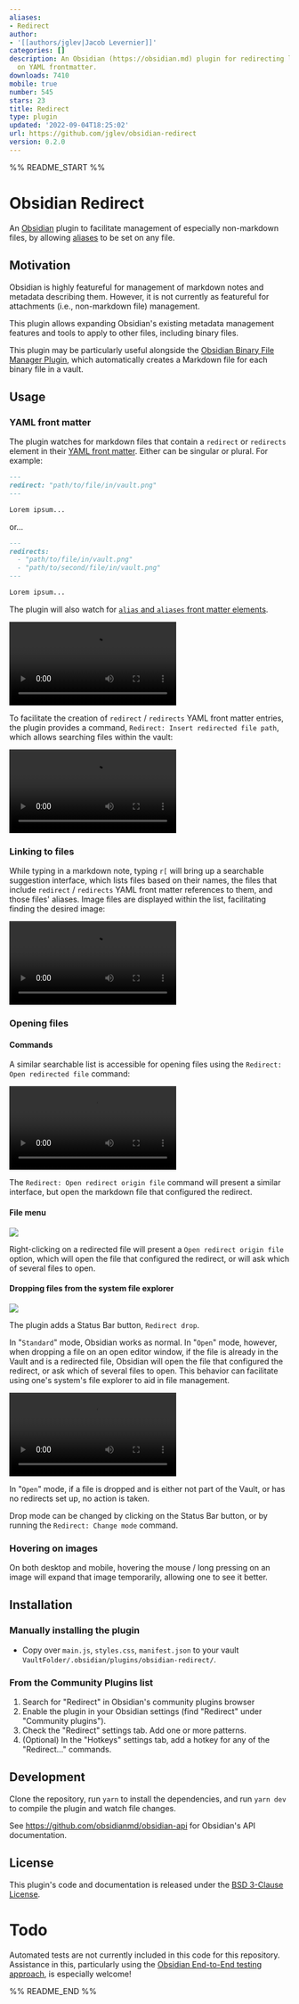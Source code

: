 ```yaml
---
aliases:
- Redirect
author:
- '[[authors/jglev|Jacob Levernier]]'
categories: []
description: An Obsidian (https://obsidian.md) plugin for redirecting links based
  on YAML frontmatter.
downloads: 7410
mobile: true
number: 545
stars: 23
title: Redirect
type: plugin
updated: '2022-09-04T18:25:02'
url: https://github.com/jglev/obsidian-redirect
version: 0.2.0
---
```


%% README_START %%

# Obsidian Redirect

An [Obsidian](https://obsidian.md) plugin to facilitate management of especially non-markdown files, by allowing [aliases](https://help.obsidian.md/How+to/Add+aliases+to+note) to be set on any file.

## Motivation

Obsidian is highly featureful for management of markdown notes and metadata describing them. However, it is not currently as featureful for attachments (i.e., non-markdown file) management.

This plugin allows expanding Obsidian's existing metadata management features and tools to apply to other files, including binary files.

This plugin may be particularly useful alongside the [Obsidian Binary File Manager Plugin](https://github.com/qawatake/obsidian-binary-file-manager-plugin), which automatically creates a Markdown file for each binary file in a vault.

## Usage

### YAML front matter

The plugin watches for markdown files that contain a `redirect` or `redirects` element in their [YAML front matter](https://help.obsidian.md/Advanced+topics/YAML+front+matter). Either can be singular or plural. For example:

```md
---
redirect: "path/to/file/in/vault.png"
---

Lorem ipsum...
```

or...

```md
---
redirects: 
  - "path/to/file/in/vault.png"
  - "path/to/second/file/in/vault.png"
---

Lorem ipsum...
```

The plugin will also watch for [`alias` and `aliases` front matter elements](https://help.obsidian.md/How+to/Add+aliases+to+note).

<video src='https://user-images.githubusercontent.com/3667562/174501169-d48127a1-74ca-4685-a802-999e419dbeb5.mp4' ></video>

To facilitate the creation of `redirect` / `redirects` YAML front matter entries, the plugin provides a command, `Redirect: Insert redirected file path`, which allows searching files within the vault:

<video src='https://user-images.githubusercontent.com/3667562/174501175-56b8eb57-c611-4d65-9827-d1abbbc18851.mp4' ></video>

### Linking to files

While typing in a markdown note, typing `r[` will bring up a searchable suggestion interface, which lists files based on their names, the files that include `redirect` / `redirects` YAML front matter references to them, and those files' aliases. Image files are displayed within the list, facilitating finding the desired image:

<video src='https://user-images.githubusercontent.com/3667562/174501184-c303d823-2d70-4e2a-ab0b-93986951f1ed.mp4' ></video>

### Opening files

#### Commands

A similar searchable list is accessible for opening files using the `Redirect: Open redirected file` command:

<video src="https://user-images.githubusercontent.com/3667562/174501122-5e74d89a-19dd-462e-8ad2-e5800b950f6b.mp4" ></video>

The `Redirect: Open redirect origin file` command will present a similar interface, but open the markdown file that configured the redirect.

#### File menu

![](https://raw.githubusercontent.com/jglev/obsidian-redirect/HEAD/img/right-click-menu-item.png)

Right-clicking on a redirected file will present a `Open redirect origin file` option, which will open the file that configured the redirect, or will ask which of several files to open.

#### Dropping files from the system file explorer

![](https://raw.githubusercontent.com/jglev/obsidian-redirect/HEAD/img/status-bar.png)

The plugin adds a Status Bar button, `Redirect drop`.

In "`Standard`" mode, Obsidian works as normal. In "`Open`" mode, however, when dropping a file on an open editor window, if the file is already in the Vault and is a redirected file, Obsidian will open the file that configured the redirect, or ask which of several files to open. This behavior can facilitate using one's system's file explorer to aid in file management.

<video src="https://user-images.githubusercontent.com/3667562/174783239-46bb9d2b-f431-4e37-ba9f-83d9c4a0fcf2.mp4"></video>

In "`Open`" mode, if a file is dropped and is either not part of the Vault, or has no redirects set up, no action is taken.

Drop mode can be changed by clicking on the Status Bar button, or by running the `Redirect: Change mode` command.

### Hovering on images

On both desktop and mobile, hovering the mouse / long pressing on an image will expand that image temporarily, allowing one to see it better.

## Installation

### Manually installing the plugin

- Copy over `main.js`, `styles.css`, `manifest.json` to your vault `VaultFolder/.obsidian/plugins/obsidian-redirect/`.

### From the Community Plugins list

1. Search for "Redirect" in Obsidian's community plugins browser
2. Enable the plugin in your Obsidian settings (find "Redirect" under "Community plugins").
3. Check the "Redirect" settings tab. Add one or more patterns.
4. (Optional) In the "Hotkeys" settings tab, add a hotkey for any of the "Redirect..." commands.

## Development

Clone the repository, run `yarn` to install the dependencies, and run `yarn dev` to compile the plugin and watch file changes.

See https://github.com/obsidianmd/obsidian-api for Obsidian's API documentation.

## License

This plugin's code and documentation is released under the [BSD 3-Clause License](./LICENSE).

# Todo

Automated tests are not currently included in this code for this repository. Assistance in this, particularly using the [Obsidian End-to-End testing approach](https://github.com/trashhalo/obsidian-plugin-e2e-test), is especially welcome!



%% README_END %%